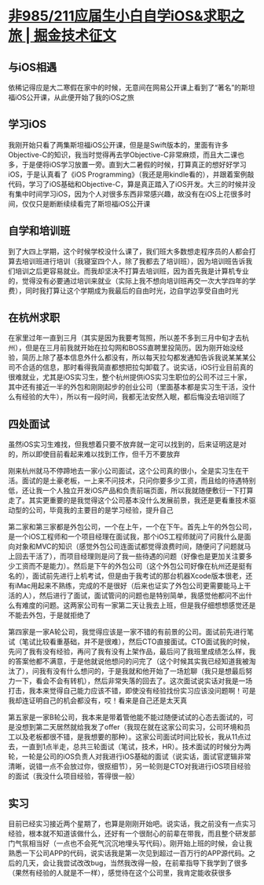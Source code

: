 # [非985/211应届生小白自学iOS&求职之旅 | 掘金技术征文](https://juejin.im/post/5ac5d905f265da239b41ab48)

## 与iOS相遇

依稀记得应是大二寒假在家中的时候，无意间在网易公开课上看到了“著名”的斯坦福iOS公开课，从此便开始了我的iOS之旅

## 学习iOS

我刚开始只看了两集斯坦福iOS公开课，但是是Swift版本的，里面有许多Objective-C的知识，我当时觉得再去学Objective-C非常麻烦，而且大二课也多，于是便将iOS学习放置一旁。直到大二暑假的时候，打算真正的想好好学习iOS，于是认真看了《iOS Programming》（我还是用kindle看的），并跟着案例敲代码，学习了iOS基础和Objective-C，算是真正踏入了iOS开发。大三的时候并没有集中时间学习iOS，因为个人对很多东西非常感兴趣，故没有在iOS上花很多时间，仅仅只是断断续续看完了斯坦福iOS公开课

## 自学和培训班

到了大四上学期，这个时候学校没什么课了，我们班大多数想走程序员的人都会打算去培训班进行培训（我寝室四个人，除了我都去了培训班），因为培训班告诉我们培训之后更容易就业。而我却坚决不打算去培训班，因为首先我是计算机专业的，觉得没有必要通过培训来就业（实际上我不想向培训班再交一次大学四年的学费），同时我打算让这个学期成为我最后的自由时光，边自学边享受自由时光

## 在杭州求职

在家里过年一直到三月（其实是因为我要考驾照，所以差不多到三月中旬才去杭州），但是在三月前我就开始在拉勾网和BOSS直聘里投简历。因为刚开始没经验，简历上除了基本信息外什么都没有，所以每天拉勾都发通知告诉我说某某某公司不合适的信息，那时看得我简直都想把拉勾卸载了。说实话，iOS行业目前真的很难就业，尤其是iOS实习生，整个杭州提供iOS实习生职位的公司不过三十家，其中还有接近一半的外包和刚刚起步的创业公司（里面基本都是实习生干活，没什么有经验的大牛），所以有一段时间，我都无法安然入眠，都后悔没去培训班了

## 四处面试

虽然iOS实习生难找，但我想着只要不放弃就一定可以找到的，后来证明这是对的，所以即使目前看起来难以找到工作，但千万不要放弃

刚来杭州就马不停蹄地去一家小公司面试，这个公司真的很小，全是实习生在干活。面试的是土豪老板，一上来不问技术，只问你要多少工资，而且给的待遇特别低，还让我一个人独立开发iOS产品和负责前端页面，所以我就随便敷衍一下打算走了。其实更重要的是我觉得这个公司基本没什么发展前景，我还是更看重技术驱动型的公司，毕竟我的主要目的是学习经验，提升自己

第二家和第三家都是外包公司，一个在上午，一个在下午。首先上午的外包公司，是一个iOS工程师和一个项目经理在面试我，那个iOS工程师就问了问我什么是面向对象和MVC的知识（感觉外包公司连面试都觉得浪费时间，随便问了问题就马上回去干活了），而项目经理则是问了我一些待遇的问题（好像也是更加关注要多少工资而不是能力）。然后是下午的外包公司（这个外包公司好像在杭州还是挺有名的），面试前先进行上机考试，但是由于我考试的那台机器Xcode版本很老，还有iMac用起来不熟练，完成的不是很好（后来也证实了外包公司更需要能马上干活的人），然后进行了面试，面试管问的问题也是特别简单，我感觉他都问不出什么有难度的问题。这两家公司有一家第二天让我去上班，但是我仔细想想感觉还是不能去外包，于是就拒绝了

第四家是一家A轮公司，我觉得应该是一家不错的有前景的公司。面试前先进行笔试（笔试比较看重基础，并不是很难），然后CTO直接面试。CTO面试我的时候，先问了我有没有经验，再问了我有没有上架作品，最后问了我班里成绩怎么样，我的答案他都不满意，于是他就说他想问的问完了（这个时候其实我已经知道我被淘汰了），问我有没有什么想问的，于是我就和他开始了一场尬聊（我只是想最后努力一下，看会不会有转机），然后非常失落的回去了。这次面试说实话对我是一场打击，我本来觉得自己能力应该不错，即使没有经验找份实习应该没问题啊！可是我却连证明自己的机会都没有，哎！看来是自己还是太天真

第五家是一家B轮公司，我本来是带着管他能不能过随便试试的心态去面试的，可是没想到第二天居然就给我发了offer（我现在就在这家公司实习，公司环境和员工以及老板都很不错，是我想要的那种）。这家公司面试时间比较长，我从11点过去，一直到1点半走，总共三轮面试（笔试，技术，HR）。技术面试的时候分为两轮，一轮是公司的iOS负责人对我进行iOS基础的面试（说实话，面试官逻辑非常清晰，说错一点不会放过你，很抠细节），另一轮则是CTO对我进行iOS项目经验的面试（我没什么项目经验，答得很一般）

## 实习

目前已经实习接近两个星期了，也算是刚刚开始吧。说实话，我之前没有一点实习经验，根本就不知道该做什么，还好有一个很耐心的前辈在带我，而且整个研发部门气氛相当好（一点也不会死气沉沉地埋头写代码）。刚开始上班的时候，会让我熟悉一下公司APP的代码，说实话我是第一次见到超过一百万行的APP源代码。之后的几天，会让我尝试改改bug，当然我改得一般，在前辈指导下我学到了很多（果然有经验的人就是不一样），感觉待在这个公司里，我肯定能收获很多

